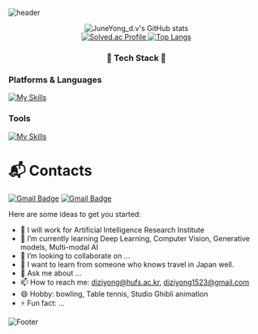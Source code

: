 

<!-- # Juneyong 😉 -->
![header](https://capsule-render.vercel.app/api?type=soft&color=auto&height=150&section=header&text=Juneyong😉&fontSize=70&animation=twinkling)



<div align="center">

  <img src="github-readme-stats-zeta-rosy-98.vercel.app/api?username=yousirong&show_icons=true&bg_color=30,e96443,904e95&title_color=fff&text_color=fff&count_private=true&include_all_commits=true" alt="JuneYong_d.v's GitHub stats" />
  
  <br/>

  <a href="https://solved.ac/diziyong/">
    <img src="http://mazassumnida.wtf/api/v2/generate_badge?boj=diziyong" alt="Solved.ac Profile" />
  </a>

  <a href="https://github.com/yousirong/github-readme-stats">
    <img src="https://github-readme-stats-zeta-rosy-98.vercel.app/api/top-langs/?username=yousirong&layout=compact" alt="Top Langs" />
  </a>

</div>



<h3 align="center">💪 Tech Stack 💪</h3>


### Platforms & Languages

[![My Skills](https://skillicons.dev/icons?i=py,pytorch,linux,docker,kubernetes,latex)](https://skillicons.dev)


### Tools
[![My Skills](https://skillicons.dev/icons?i=git,vscode,aws,figma,notion,discord)](https://skillicons.dev)

 
<!--  
[![Top Langs](https://github-readme-stats.vercel.app/api/top-langs/?username=yousirong)](https://github.com/yousirong/github-readme-stats) -->


# :mailbox_with_mail: Contacts
[![Gmail Badge](https://img.shields.io/badge/Gmail-d14836?style=flat-square&logo=Gmail&logoColor=white&link=mailto:diziyong1523@gmail.com)](mailto:diziyong@hufs.ac.kr)
[![Gmail Badge](https://img.shields.io/badge/Gmail-d14836?style=flat-square&logo=Gmail&logoColor=white&link=mailto:diziyong1523@gmail.com)](mailto:diziyong1523@gmail.com)

Here are some ideas to get you started:

- 🔭 I will work for Artificial Intelligence Research Institute
- 🌱 I’m currently learning Deep Learning, Computer Vision, Generative models, Multi-modal AI
- 👯 I’m looking to collaborate on ...
- 🤔 I want to learn from someone who knows travel in Japan well.
- 💬 Ask me about ...
- 📫 How to reach me: diziyong@hufs.ac.kr, diziyong1523@gmail.com
- 😄 Hobby: bowling, Table tennis, Studio Ghibli animation 
- ⚡ Fun fact: ...

![Footer](https://capsule-render.vercel.app/api?type=waving&color=auto&height=200&section=footer)
